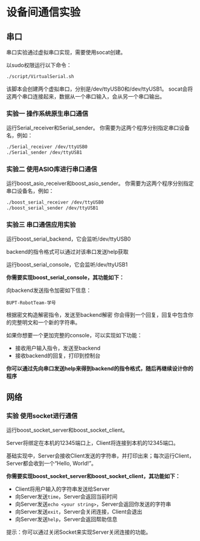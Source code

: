 # 设备间通信实验

## 串口

串口实验通过虚拟串口实现，需要使用socat创建。

以sudo权限运行以下命令：

```bash
./script/VirtualSerial.sh
```

该脚本会创建两个虚拟串口，分别是/dev/ttyUSB0和/dev/ttyUSB1。
socat会将这两个串口连接起来，数据从一个串口输入，会从另一个串口输出。

### 实验一 操作系统原生串口通信

运行Serial_receiver和Serial_sender。
你需要为这两个程序分别指定串口设备名，例如：

```bash
./Serial_receiver /dev/ttyUSB0
./Serial_sender /dev/ttyUSB1
```

### 实验二 使用ASIO库进行串口通信

运行boost_asio_receiver和boost_asio_sender。
你需要为这两个程序分别指定串口设备名，例如：

```bash
./boost_serial_receiver /dev/ttyUSB0
./boost_serial_sender /dev/ttyUSB1
```

### 实验三 串口通信应用实验

运行boost_serial_backend，它会监听/dev/ttyUSB0

backend的指令格式可以通过对该串口发送help获取

运行boost_serial_console，它会监听/dev/ttyUSB1

**你需要实现boost_serial_console，其功能如下：**

向backend发送指令加密如下信息：
```
BUPT-RobotTeam-学号
```
根据密文构造解密指令，发送至backend解密
你会得到一个回复，回复中包含你的完整明文和一个新的字符串。

如果你想要一个更加完整的console，可以实现如下功能：

- 接收用户输入指令，发送至backend
- 接收backend的回复，打印到控制台

**你可以通过先向串口发送help来得到backend的指令格式，随后再继续设计你的程序**

## 网络

### 实验 使用socket进行通信

运行boost_socket_server和boost_socket_client。

Server将绑定在本机的12345端口上，Client将连接到本机的12345端口。

基础实现中，Server会接收Client发送的字符串，并打印出来；每次运行Client，Server都会收到一个“Hello, World!”。

**你需要实现boost_socket_server和boost_socket_client，其功能如下：**

- Client将用户输入的字符串发送给Server
- 向Server发送`time`，Server会返回当前时间
- 向Server发送`echo <your string>`，Server会返回你发送的字符串
- 向Server发送`exit`，Server会关闭连接，Client会退出
- 向Server发送`help`，Server会返回帮助信息

提示：你可以通过关闭Socket来实现Server关闭连接的功能。

